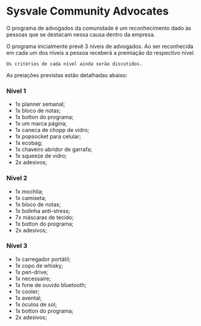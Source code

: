 # Sysvale Community Advocates

O programa de advogados da comunidade é um reconhecimento dado às pessoas que se destacam nessa causa dentro da empresa.

O programa inicialmente prevê 3 níveis de advogados. Ao ser reconhecida em cada um dos níveis a pessoa receberá a premiação do respectivo nível.

`Os critérios de cada nível ainda serão discutidos.`

As preiações previstas estão detalhadas abaixo:

### Nível 1

* 1x planner semanal;
* 1x bloco de notas;
* 1x botton do programa;
* 1x um marca página;
* 1x caneca de chopp de vidro;
* 1x popsocket para celular;
* 1x ecobag;
* 1x chaveiro abridor de garrafa;
* 1x squeeze de vidro;
* 2x adesivos;

### Nível 2

* 1x mochila;
* 1x camiseta;
* 1x bloco de notas;
* 1x bolinha anti-stress;
* 7x máscaras de tecido;
* 1x botton do programa;
* 2x adesivos;
 
### Nível 3

* 1x carregador portátil;
* 1x copo de whisky;
* 1x pen-drive;
* 1x necessaire;
* 1x fone de ouvido bluetooth;
* 1x cooler;
* 1x avental;
* 1x óculos de sol;
* 1x botton do programa;
* 2x adesivos;
